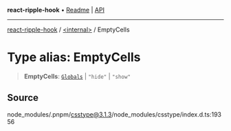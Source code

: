 **react-ripple-hook** • [Readme](../../README.md) \| [API](../../globals.md)

***

[react-ripple-hook](../../README.md) / [\<internal\>](../README.md) / EmptyCells

# Type alias: EmptyCells

> **EmptyCells**: [`Globals`](Globals.md) \| `"hide"` \| `"show"`

## Source

node\_modules/.pnpm/csstype@3.1.3/node\_modules/csstype/index.d.ts:19356
